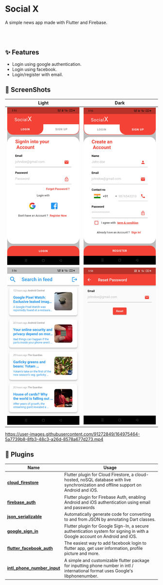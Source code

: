 # Social X

A simple news app made with Flutter and Firebase.

<br>
<br>

## ✨ Features
- Login using google authentication.
- Login using facebook.
- Login/register with email.


## 📸 ScreenShots

| Light| Dark|
|------|-------|
|<img src="assets\images\login page.jpg" width="400">|<img src="assets\images\signup page.jpg" width="400">|
|<img src="assets\images\news page.jpg" width="400">|<img src="assets\images\password reset.jpg" width="400">|

https://user-images.githubusercontent.com/91272849/164975464-5a7739b8-8fb3-48c3-a26d-8578a677d273.mp4

## 🔌 Plugins
| Name | Usage |
|------|-------|
|[**cloud_firestore**](https://pub.dev/packages/cloud_firestore)| Flutter plugin for Cloud Firestore, a cloud-hosted, noSQL database with live synchronization and offline support on Android and iOS.|
|[**firebase_auth**](https://pub.dev/packages/firebase_auth)| Flutter plugin for Firebase Auth, enabling Android and iOS authentication using email and passwords|
|[**json_serializable**](https://pub.dev/packages/json_serializable)| Automatically generate code for converting to and from JSON by annotating Dart classes.|
|[**google_sign_in**](https://pub.dev/packages/google_sign_in)|Flutter plugin for Google Sign-In, a secure authentication system for signing in with a Google account on Android and iOS.|
|[**flutter_facebook_auth**](https://pub.dev/packages/flutter_facebook_auth)|The easiest way to add facebook login to flutter app, get user information, profile picture and more.|
|[**intl_phone_number_input**](https://pub.dev/packages/intl_phone_number_input)|A simple and customizable flutter package for inputting phone number in intl / international format uses Google's libphonenumber.|
